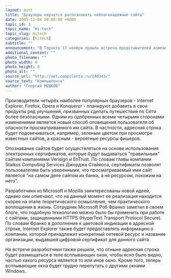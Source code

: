 ```yaml
---
layout: post
title: "Браузеры научатся распознавать неблагонадежные сайты"
date: 2005-12-04 00:00:00 +0000
topic_id: 3
topic_name: "Hi-tech"
topic_slug: hitech
categories: [hitech]
subtitle: ""
announcement: "В Торонто 17 ноября прошла встреча представителей компаний-разработчиков, где обсуждались перспективные меры по обеспечению безопасности, которые должны быть включены в продукты компаний в течение ближайших восьми месяцев."
additional_content: ""
photo_filename: ""
photo_width: 0
photo_height: 0
photo_alt: ""
source_url: "http://net.compulenta.ru/240343/"
source_text: "Компьюлента"
author: "Георгий МЕШКОВ"
---
```

Производители четырёх наиболее популярных браузеров - Internet Explorer, Firefox, Opera и Konqueror - планируют добавить в свои продукты ряд улучшений, призванных сделать путешествия по Сети более безопасными. Одним из одобренных всеми четырьмя сторонами изменениями является новый способ оповещения пользователя об опасности просматриваемого им сайта. В частности, адресная строка будет подсвечиваться, например, зеленым цветом при просмотре известных сайтов, а красным - вероятные ресурсы фишеров.

Опознавание сайтов будет осуществляться на основе использования электронных сертификатов, которые будут выдаваться "правильным" сайтам компаниями Verisign и EnTrust. По словам главы компании Staikos Computing Services Джорджа Стайкоса, сертификаты позволят пользователям быть уверенными, что просматриваемый ими сайт является "на самом деле сайтом их банка, а не ресурсом, похожим на него".

Разработчики из Microsoft и Mozilla заинтересованы новой идеей, однако они отмечают, что на данный момент ее реализация находится скорее на этапе теоретического осмысления, чем практического воплощения в жизнь. Сотрудник Microsoft Роб Франко заметил в своем блоге, что подобную технологию можно было бы применить при работе с сайтами, защищенными HTTPS (HyperText Transport Protocol Secure). По словам Франко в дополнение к цветовой индикации в адресной строке, Internet Explorer также будет предоставлять информацию о компании, которой принадлежит конкретный сетевой ресурс и название организации, выдавшей цифровой сертификат для данного сайта.

На встрече разработчики также решили, что отныне адресная строка будет размещаться в теле всплывающих окон, чтобы ясно было видно, частью какого ресурса является то или иное окно. Кроме того, теперь всплывающие окна будет трудно перепутать с другими окнами Windows.
